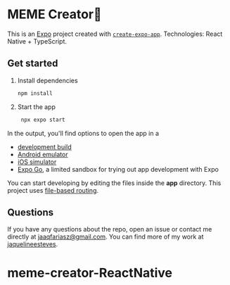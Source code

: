 # MEME Creator👋

This is an [Expo](https://expo.dev) project created with [`create-expo-app`](https://www.npmjs.com/package/create-expo-app).
Technologies: React Native + TypeScript.
## Get started

1. Install dependencies

   ```bash
   npm install
   ```

2. Start the app

   ```bash
    npx expo start
   ```

In the output, you'll find options to open the app in a

- [development build](https://docs.expo.dev/develop/development-builds/introduction/)
- [Android emulator](https://docs.expo.dev/workflow/android-studio-emulator/)
- [iOS simulator](https://docs.expo.dev/workflow/ios-simulator/)
- [Expo Go](https://expo.dev/go), a limited sandbox for trying out app development with Expo

You can start developing by editing the files inside the **app** directory. This project uses [file-based routing](https://docs.expo.dev/router/introduction).


## Questions
  If you have any questions about the repo, open an issue or contact me directly at jaaqfariasz@gmail.com. You can find more of my work at [jaquelineesteves](https://github.com/jaquelineesteves/).
# meme-creator-ReactNative
